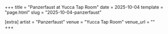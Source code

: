 +++
title = "Panzerfaust at Yucca Tap Room"
date = 2025-10-04
template = "page.html"
slug = "2025-10-04-panzerfaust"

[extra]
artist = "Panzerfaust"
venue = "Yucca Tap Room"
venue_url = ""
+++
